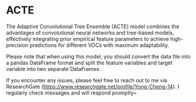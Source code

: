 # ACTE
The Adaptive Convolutional Tree Ensemble (ACTE) model combines the advantages of convolutional neural networks and tree-based models, effectively integrating prior empirical feature parameters to achieve high-precision predictions for different VOCs with maximum adaptability.

Please note that when using this model, you should convert the data file into a pandas DataFrame format and split the feature variables and target variable into two separate DataFrames.

If you encounter any issues, please feel free to reach out to me via ResearchGate (https://www.researchgate.net/profile/Yong-Cheng-14). I regularly check messages and will respond promptly~
